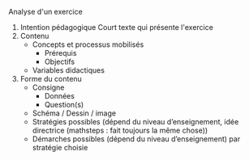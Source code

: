 Analyse d'un exercice
1. Intention pédagogique
   Court texte qui présente l'exercice 
2. Contenu
   * Concepts et processus mobilisés
     * Prérequis
     * Objectifs
   * Variables didactiques
3. Forme du contenu
   * Consigne
     * Données
     * Question(s)
   * Schéma / Dessin / image
   * Stratégies possibles (dépend du niveau d’enseignement, idée directrice (mathsteps : fait toujours la même chose))
   * Démarches possibles (dépend du niveau d’enseignement) par stratégie choisie
